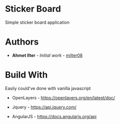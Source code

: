 # Sticker Board

Simple sticker board application



# Authors
* **Ahmet Ilter** - *Initial work* - [milter08](https://github.com/milter08)



# Build With

Easily could've done with vanilla javascript
* OpenLayers - https://openlayers.org/en/latest/doc/

* Jquery - https://api.jquery.com/

* AngularJS - https://docs.angularjs.org/api
